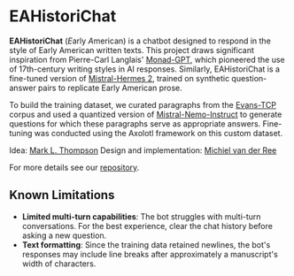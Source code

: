 # EAHistoriChat

**EAHistoriChat** (*E*arly *A*merican) is a chatbot designed to respond in the style of Early American written texts. This project draws significant inspiration from Pierre-Carl Langlais' [Monad-GPT](https://huggingface.co/Pclanglais/MonadGPT), which pioneered the use of 17th-century writing styles in AI responses. Similarly, EAHistoriChat is a fine-tuned version of [Mistral-Hermes 2](https://huggingface.co/teknium/OpenHermes-2-Mistral-7B), trained on synthetic question-answer pairs to replicate Early American prose.

To build the training dataset, we curated paragraphs from the [Evans-TCP](https://textcreationpartnership.org/tcp-texts/evans-tcp-evans-early-american-imprints/) corpus and used a quantized version of [Mistral-Nemo-Instruct](https://huggingface.co/neuralmagic/Mistral-Nemo-Instruct-2407-FP8) to generate questions for which these paragraphs serve as appropriate answers. Fine-tuning was conducted using the Axolotl framework on this custom dataset.

Idea: [Mark L. Thompson](https://www.rug.nl/staff/m.l.thompson)
Design and implementation: [Michiel van der Ree](https://www.rug.nl/staff/michiel.van.der.ree/)

For more details see our [repository](https://github.com/UG-Team-Data-Science/ea-historichat).

## Known Limitations
- **Limited multi-turn capabilities**: The bot struggles with multi-turn conversations. For the best experience, clear the chat history before asking a new question.
- **Text formatting**: Since the training data retained newlines, the bot's responses may include line breaks after approximately a manuscript's width of characters.
